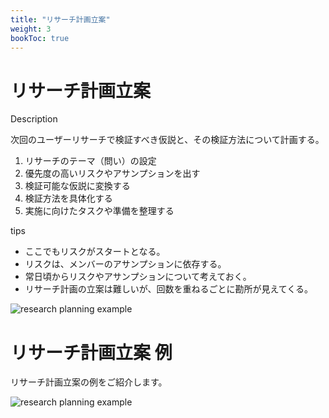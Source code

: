 ```yaml
---
title: "リサーチ計画立案"
weight: 3
bookToc: true
---
```


# リサーチ計画立案

Description

次回のユーザーリサーチで検証すべき仮説と、その検証方法について計画する。
1. リサーチのテーマ（問い）の設定
1. 優先度の高いリスクやアサンプションを出す
1. 検証可能な仮説に変換する
1. 検証方法を具体化する
1. 実施に向けたタスクや準備を整理する


tips
- ここでもリスクがスタートとなる。
- リスクは、メンバーのアサンプションに依存する。
- 常日頃からリスクやアサンプションについて考えておく。
- リサーチ計画の立案は難しいが、回数を重ねるごとに勘所が見えてくる。

![research planning example](../research_planning1.jpg)



# リサーチ計画立案 例

リサーチ計画立案の例をご紹介します。

![research planning example](../research_planning_example1.jpg)
